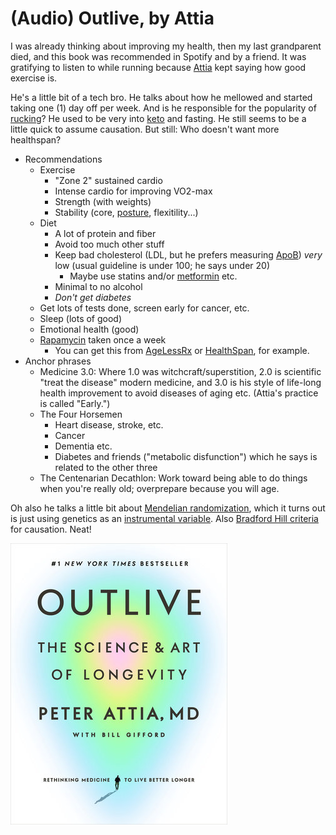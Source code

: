 # (Audio) Outlive, by Attia

I was already thinking about improving my health, then my last
grandparent died, and this book was recommended in Spotify and by a
friend. It was gratifying to listen to while running because [Attia][]
kept saying how good exercise is.

[Attia]: https://peterattiamd.com/


He's a little bit of a tech bro. He talks about how he mellowed and
started taking one (1) day off per week. And is he responsible for the
popularity of [rucking][]? He used to be very into [keto][] and
fasting. He still seems to be a little quick to assume causation. But
still: Who doesn't want more healthspan?

[rucking]: https://www.goruck.com/pages/what-is-rucking
[keto]: https://en.wikipedia.org/wiki/Ketogenic_diet


 * Recommendations
     * Exercise
         * "Zone 2" sustained cardio
         * Intense cardio for improving VO2-max
         * Strength (with weights)
         * Stability (core, [posture][], flexitility...)
     * Diet
         * A lot of protein and fiber
         * Avoid too much other stuff
         * Keep bad cholesterol (LDL, but he prefers measuring
           [ApoB][]) _very_ low (usual guideline is under 100; he says
           under 20)
             * Maybe use statins and/or [metformin][] etc.
         * Minimal to no alcohol
         * _Don't get diabetes_
     * Get lots of tests done, screen early for cancer, etc.
     * Sleep (lots of good)
     * Emotional health (good)
     * [Rapamycin][] taken once a week
         * You can get this from [AgeLessRx][] or [HealthSpan][], for
           example.
 * Anchor phrases
     * Medicine 3.0: Where 1.0 was witchcraft/superstition, 2.0 is
       scientific "treat the disease" modern medicine, and 3.0 is his
       style of life-long health improvement to avoid diseases of
       aging etc. (Attia's practice is called "Early.")
     * The Four Horsemen
         * Heart disease, stroke, etc.
         * Cancer
         * Dementia etc.
         * Diabetes and friends ("metabolic disfunction") which he
           says is related to the other three
     * The Centenarian Decathlon: Work toward being able to do things
       when you're really old; overprepare because you will age.

[posture]: https://www.posturalrestoration.com/
[ApoB]: https://en.wikipedia.org/wiki/Apolipoprotein_B
[metformin]: https://en.wikipedia.org/wiki/Metformin
[Rapamycin]: https://en.wikipedia.org/wiki/Sirolimus
[AgeLessRx]: https://agelessrx.com/
[HealthSpan]: https://gethealthspan.com/


Oh also he talks a little bit about [Mendelian randomization][], which
it turns out is just using genetics as an [instrumental variable][].
Also [Bradford Hill criteria][] for causation. Neat!

[Mendelian randomization]: https://en.wikipedia.org/wiki/Mendelian_randomization
[instrumental variable]: /20210430-a_simple_instrumental_variable/
[Bradford Hill criteria]: https://en.wikipedia.org/wiki/Bradford_Hill_criteria


![cover](cover.jpg)

